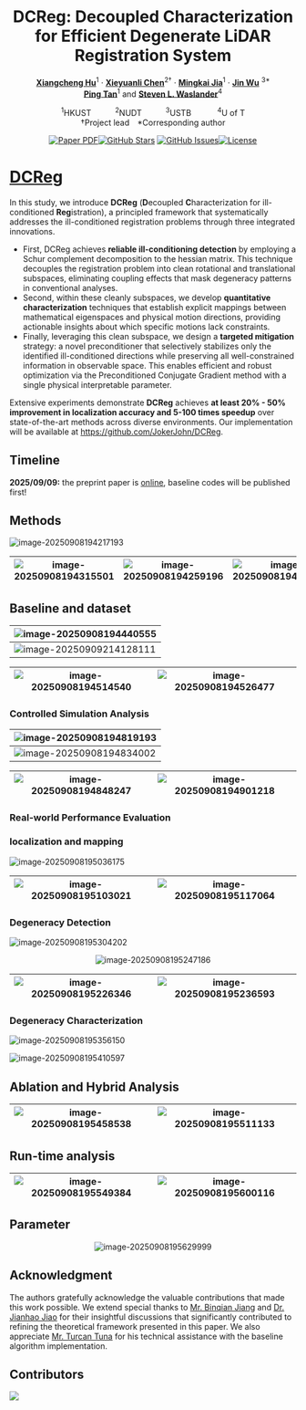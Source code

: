 <div align="center">

<h1>DCReg: Decoupled Characterization for Efficient Degenerate LiDAR Registration System</h1>

[**Xiangcheng Hu**](https://github.com/JokerJohn)<sup>1</sup> · [**Xieyuanli Chen**](https://chen-xieyuanli.github.io/)<sup>2&dagger;</sup> · [**Mingkai Jia**](https://scholar.google.com/citations?user=fcpTdvcAAAAJ&hl=en)<sup>1</sup> ·
[**Jin Wu**](https://zarathustr.github.io/) <sup>3*</sup>
<br>
 [**Ping Tan**](https://facultyprofiles.hkust.edu.hk/profiles.php?profile=ping-tan-pingtan#publications)<sup>1</sup> and  [**Steven L. Waslander**](https://www.trailab.utias.utoronto.ca/steven-waslander)<sup>4</sup>

<sup>1</sup>HKUST&emsp;&emsp;&emsp;<sup>2</sup>NUDT&emsp;&emsp;&emsp;<sup>3</sup>USTB &emsp;&emsp;&emsp;<sup>4</sup>U of T
<br>
&dagger;Project lead&emsp;*Corresponding author

<a href="https://arxiv.org/pdf/2408.03723"><img src='https://img.shields.io/badge/ArXiv-DCReg-red' alt='Paper PDF'></a>[![GitHub Stars](https://img.shields.io/github/stars/JokerJohn/MS-Mapping.svg)](https://github.com/JokerJohn/MS-Mapping/stargazers) [![GitHub Issues](https://img.shields.io/github/issues/JokerJohn/MS-Mapping.svg)](https://github.com/JokerJohn/MS-Mapping/issues)[![License](https://img.shields.io/badge/license-MIT-blue.svg)](https://opensource.org/licenses/MIT)<a href="https://github.com/JokerJohn/MS-Mapping/blob/main/">

</div>



# [DCReg](https://arxiv.org/abs/2509.06285)

In this study, we introduce **DCReg** (**D**ecoupled **C**haracterization for ill-conditioned **Reg**istration), a principled framework
that systematically addresses the ill-conditioned registration problems through three integrated innovations. 

- First, DCReg achieves **reliable ill-conditioning detection** by employing a Schur complement decomposition to the hessian matrix. This technique decouples the registration problem into clean rotational and translational subspaces, eliminating coupling effects that mask degeneracy patterns in conventional analyses. 
- Second, within these cleanly subspaces, we develop **quantitative characterization** techniques that establish explicit mappings between mathematical eigenspaces and physical motion directions, providing actionable insights about which specific motions lack constraints. 
- Finally, leveraging this clean subspace, we design a **targeted mitigation** strategy: a novel preconditioner that selectively stabilizes only the identified ill-conditioned directions while preserving all well-constrained information in observable space. This enables efficient and robust optimization via the Preconditioned Conjugate Gradient method with a single physical interpretable parameter. 

Extensive experiments demonstrate **DCReg** achieves **at least 20% - 50% improvement in localization accuracy and 5-100 times speedup** over state-of-the-art methods across diverse environments. Our implementation will be available at https://github.com/JokerJohn/DCReg. 



## Timeline

**2025/09/09:** the preprint paper is [online](https://arxiv.org/abs/2509.06285), baseline codes will be published first!



## Methods

![image-20250908194217193](./README/image-20250908194217193.png)

| ![image-20250908194315501](./README/image-20250908194315501.png) | ![image-20250908194259196](./README/image-20250908194259196.png) | ![image-20250908194344328](./README/image-20250908194344328.png) |
| ------------------------------------------------------------ | ------------------------------------------------------------ | ------------------------------------------------------------ |



## Baseline and dataset

| ![image-20250908194440555](./README/image-20250908194440555.png) |
| ------------------------------------------------------------ |
| ![image-20250909214128111](./README/image-20250909214128111.png) |

| ![image-20250908194514540](./README/image-20250908194514540.png) | ![image-20250908194526477](./README/image-20250908194526477.png) |
| ------------------------------------------------------------ | ------------------------------------------------------------ |

### Controlled Simulation Analysis

| ![image-20250908194819193](./README/image-20250908194819193.png) |
| ------------------------------------------------------------ |
| ![image-20250908194834002](./README/image-20250908194834002.png) |

| ![image-20250908194848247](./README/image-20250908194848247.png) | ![image-20250908194901218](./README/image-20250908194901218.png) |
| ------------------------------------------------------------ | ------------------------------------------------------------ |

### Real-world Performance Evaluation

### localization and mapping

![image-20250908195036175](./README/image-20250908195036175.png)

| ![image-20250908195103021](./README/image-20250908195103021.png) | ![image-20250908195117064](./README/image-20250908195117064.png) |
| ------------------------------------------------------------ | ------------------------------------------------------------ |

### Degeneracy Detection

![image-20250908195304202](./README/image-20250908195304202.png)

<div align="center">

![image-20250908195247186](./README/image-20250908195247186.png) 
</div>


| ![image-20250908195226346](./README/image-20250908195226346.png) | ![image-20250908195236593](./README/image-20250908195236593.png) |
| ------------------------------------------------------------ | ------------------------------------------------------------ |

### Degeneracy Characterization

![image-20250908195356150](./README/image-20250908195356150.png)

![image-20250908195410597](./README/image-20250908195410597.png)

## Ablation and Hybrid Analysis

| ![image-20250908195458538](./README/image-20250908195458538.png) | ![image-20250908195511133](./README/image-20250908195511133.png) |
| ------------------------------------------------------------ | ------------------------------------------------------------ |

## Run-time analysis

| ![image-20250908195549384](./README/image-20250908195549384.png) | ![image-20250908195600116](./README/image-20250908195600116.png) |
| ------------------------------------------------------------ | ------------------------------------------------------------ |

## Parameter 

<div align="center">

![image-20250908195629999](./README/image-20250908195629999.png)
</div>

## Acknowledgment

The authors gratefully acknowledge the valuable contributions that made this work possible. We extend special thanks to [Mr. Binqian Jiang](https://github.com/lewisjiang) and [Dr. Jianhao Jiao](https://gogojjh.github.io/) for their insightful discussions that significantly contributed to refining the theoretical framework presented in this paper. We also appreciate [Mr. Turcan Tuna](https://www.turcantuna.com/) for his technical assistance with the baseline algorithm implementation.

## Contributors

<a href="https://github.com/JokerJohn/DCReg/graphs/contributors">
  <img src="https://contrib.rocks/image?repo=JokerJohn/DCReg" />
</a>